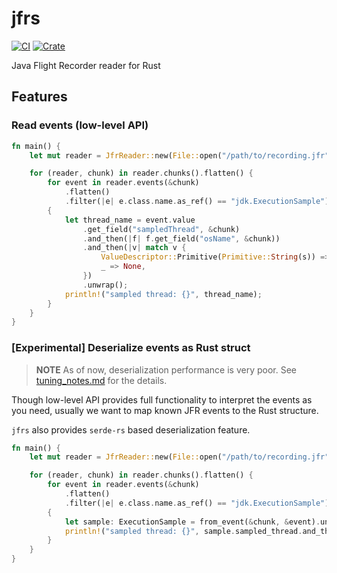 # jfrs

[![CI](https://github.com/ocadaruma/jfrs/actions/workflows/ci.yml/badge.svg?branch=master)](https://github.com/ocadaruma/jfrs/actions/workflows/ci.yml)
[![Crate](https://img.shields.io/crates/v/jfrs.svg)](https://crates.io/crates/jfrs)

Java Flight Recorder reader for Rust

## Features

### Read events (low-level API)

```rust
fn main() {
    let mut reader = JfrReader::new(File::open("/path/to/recording.jfr").unwrap());

    for (reader, chunk) in reader.chunks().flatten() {
        for event in reader.events(&chunk)
            .flatten()
            .filter(|e| e.class.name.as_ref() == "jdk.ExecutionSample")
        {
            let thread_name = event.value
                .get_field("sampledThread", &chunk)
                .and_then(|f| f.get_field("osName", &chunk))
                .and_then(|v| match v {
                    ValueDescriptor::Primitive(Primitive::String(s)) => Some(s),
                    _ => None,
                })
                .unwrap();
            println!("sampled thread: {}", thread_name);
        }
    }
}
```

### \[Experimental\] Deserialize events as Rust struct

> **NOTE**
> As of now, deserialization performance is very poor. See [tuning_notes.md](./example/tuning_notes.md) for the details.

Though low-level API provides full functionality to interpret the events as you need,
usually we want to map known JFR events to the Rust structure.

`jfrs` also provides `serde-rs` based deserialization feature.

```rust
fn main() {
    let mut reader = JfrReader::new(File::open("/path/to/recording.jfr").unwrap());

    for (reader, chunk) in reader.chunks().flatten() {
        for event in reader.events(&chunk)
            .flatten()
            .filter(|e| e.class.name.as_ref() == "jdk.ExecutionSample")
        {
            let sample: ExecutionSample = from_event(&chunk, &event).unwrap();
            println!("sampled thread: {}", sample.sampled_thread.and_then(|t| t.os_name).unwrap());
        }
    }
}
```

